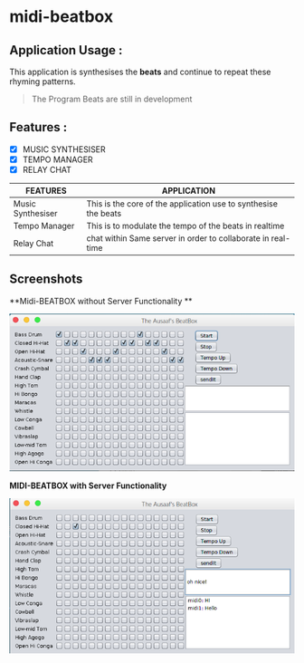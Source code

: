 # midi-beatbox

## Application Usage :
This application is synthesises the **beats** and continue to repeat these rhyming patterns.
> The Program Beats are still in development

## Features :

- [x] MUSIC SYNTHESISER
- [x] TEMPO MANAGER
- [x] RELAY CHAT

|FEATURES|APPLICATION|
|--|--|
|Music Synthesiser|This is the core of the application use to synthesise the beats|
|Tempo Manager|This is to modulate the tempo of the beats in realtime |
|Relay Chat | chat within Same server in order to collaborate in real-time|


## Screenshots

**Midi-BEATBOX without Server Functionality **

![Screenshot](/screenshot/midi-Beatbox.png)

**MIDI-BEATBOX with Server Functionality**

![Screenshot](/screenshot/midi-Beatbox-with-server.png)
